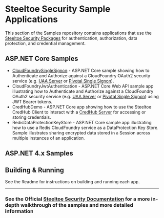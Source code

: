# Steeltoe Security Sample Applications

This section of the Samples repository contains applications that use the [Steeltoe Security Packages](https://github.com/SteeltoeOSS/Security) for authentication, authorization, data protection, and credential management.

## ASP.NET Core Samples

* [CloudFoundrySingleSignon](src/CloudFoundrySingleSignon/README.md) - ASP.NET Core sample showing how to Authenticate and Authorize against a CloudFoundry OAuth2 security service (e.g. [UAA Server](https://github.com/cloudfoundry/uaa) or [Pivotal Single Signon](https://docs.pivotal.io/p-identity/)).
* CloudFoundryJwtAuthentication - ASP.NET Core Web API sample app illustrating how to Authenticate and Authorize against a CloudFoundry OAuth2 security service (e.g. [UAA Server](https://github.com/cloudfoundry/uaa) or [Pivotal Single Signon](https://docs.pivotal.io/p-identity/)) using JWT Bearer tokens.
* CredHubDemo - ASP.NET Core app showing how to use the Steeltoe CredHub Client to interact with a [CredHub Server](https://github.com/cloudfoundry-incubator/credhub) for accessing or storing credentials.
* RedisDataProtectionKeyStore - ASP.NET Core sample app illustrating how to use a Redis CloudFoundry service as a DataProtection Key Store.  Sample illustrates sharing encrypted data stored in a Session across multiple instances of an application.

## ASP.NET 4.x Samples

## Building & Running

See the Readme for instructions on building and running each app.

---

### See the Official [Steeltoe Security Documentation](https://steeltoe.io/docs/steeltoe-security) for a more in-depth walkthrough of the samples and more detailed information
